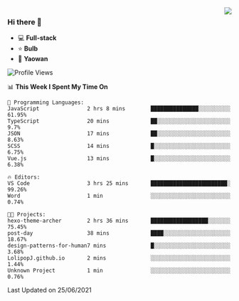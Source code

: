 <img  align="right" src="https://github-readme-stats.vercel.app/api?username=LolipopJ&show_icons=true&count_private=true&hide_title=true&include_all_commits=true&theme=vue">

### Hi there 👋

- :computer: **Full-stack**
- :star: **Bulb**
- :pill: **Yaowan**

<!--START_SECTION:waka-->
![Profile Views](http://img.shields.io/badge/Profile%20Views-2-blue)

📊 **This Week I Spent My Time On** 

```text
💬 Programming Languages: 
JavaScript               2 hrs 8 mins        ███████████████░░░░░░░░░░   61.95% 
TypeScript               20 mins             ██░░░░░░░░░░░░░░░░░░░░░░░   9.7% 
JSON                     17 mins             ██░░░░░░░░░░░░░░░░░░░░░░░   8.63% 
SCSS                     14 mins             █░░░░░░░░░░░░░░░░░░░░░░░░   6.75% 
Vue.js                   13 mins             █░░░░░░░░░░░░░░░░░░░░░░░░   6.38%

🔥 Editors: 
VS Code                  3 hrs 25 mins       ████████████████████████░   99.26% 
Word                     1 min               ░░░░░░░░░░░░░░░░░░░░░░░░░   0.74%

🐱‍💻 Projects: 
hexo-theme-archer        2 hrs 36 mins       ██████████████████░░░░░░░   75.45% 
post-day                 38 mins             ████░░░░░░░░░░░░░░░░░░░░░   18.67% 
design-patterns-for-human7 mins              █░░░░░░░░░░░░░░░░░░░░░░░░   3.68% 
LolipopJ.github.io       2 mins              ░░░░░░░░░░░░░░░░░░░░░░░░░   1.44% 
Unknown Project          1 min               ░░░░░░░░░░░░░░░░░░░░░░░░░   0.76%

```


 Last Updated on 25/06/2021
<!--END_SECTION:waka-->
